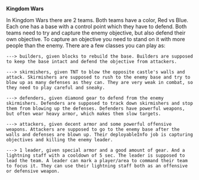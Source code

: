 **Kingdom Wars**


In Kingdom Wars there are 2 teams. Both teams have a color, Red vs Blue. Each one has a base with a control point which they have to defend. Both teams need to try and capture the enemy objective, but also defend their own objective. To capture an objective you need to stand on it with more people than the enemy. There are a few classes you can play as:

`---> builders, given blocks to rebuild the base. Builders are supposed to keep the base intact and defend the objective from attackers.`

`---> skirmishers, given TNT to blow the opposite castle's walls and attack. Skirmishers are supposed to rush to the enemy base and try to blow up as many defenses as they can. They are very weak in combat, so they need to play careful and sneaky.`

`---> defenders, given diamond gear to defend from the enemy skirmishers. Defenders are supposed to track down skirmishers and stop them from blowing up the defenses. Defenders have powerful weapons, but often wear heavy armor, which makes them slow targets.`

`---> attackers, given decent armor and some powerful offensive weapons. Attackers are supposed to go to the enemy base after the walls and defenses are blown up. Their deployableInfo job is capturing objectives and killing the enemy leader.`

`---> 1 leader, given special armor and a good amount of gear. And a lightning staff with a cooldown of 5 sec. The leader is supposed to lead the team. A leader can mark a player/area to command their team to focus it. They can use their lightning staff both as an offensive or defensive weapon.`
